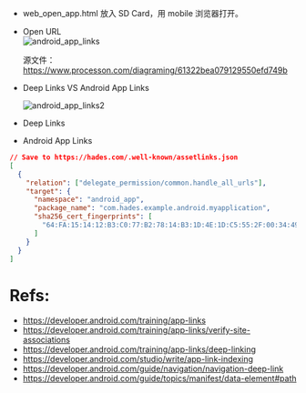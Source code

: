 - web_open_app.html 放入 SD Card，用 mobile 浏览器打开。

- Open URL  
  ![android_app_links](https://yingvickycao.github.io/img/android/android_app_links.svg)

  源文件：https://www.processon.com/diagraming/61322bea079129550efd749b

- Deep Links VS Android App Links

  ![android_app_links2](https://yingvickycao.github.io/img/android/android_app_links2.jpg)

- Deep Links

- Android App Links

```json
// Save to https://hades.com/.well-known/assetlinks.json
[
  {
    "relation": ["delegate_permission/common.handle_all_urls"],
    "target": {
      "namespace": "android_app",
      "package_name": "com.hades.example.android.myapplication",
      "sha256_cert_fingerprints": [
        "64:FA:15:14:12:B3:C0:77:B2:78:14:B3:1D:4E:1D:C5:55:2F:00:34:49:EF:AC:90:4C:CE:6D:DE:72:A0:7C:24"
      ]
    }
  }
]
```

# Refs:

- https://developer.android.com/training/app-links
- https://developer.android.com/training/app-links/verify-site-associations
- https://developer.android.com/training/app-links/deep-linking
- https://developer.android.com/studio/write/app-link-indexing
- https://developer.android.com/guide/navigation/navigation-deep-link
- https://developer.android.com/guide/topics/manifest/data-element#path
